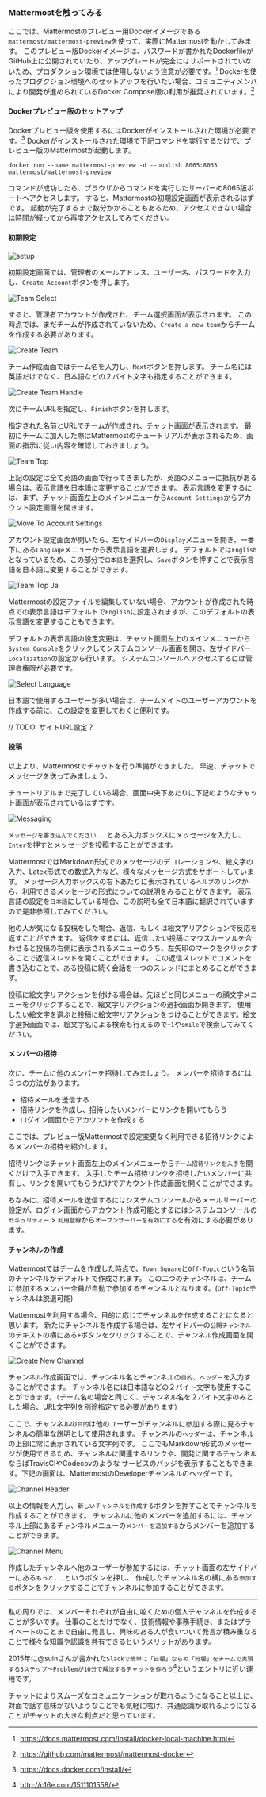 ### Mattermostを触ってみる

ここでは、Mattermostのプレビュー用Dockerイメージである`mattermost/mattermost-preview`を使って、実際にMattermostを動かしてみます。
このプレビュー版Dockerイメージは、パスワードが書かれたDockerfileがGitHub上に公開されていたり、アップグレードが完全にはサポートされていないため、プロダクション環境では使用しないよう注意が必要です。[^1]
Dockerを使ったプロダクション環境へのセットアップを行いたい場合、コミュニティメンバにより開発が進められているDocker Compose版の利用が推奨されています。[^2]

[^1]: https://docs.mattermost.com/install/docker-local-machine.html
[^2]: https://github.com/mattermost/mattermost-docker

#### Dockerプレビュー版のセットアップ

Dockerプレビュー版を使用するにはDockerがインストールされた環境が必要です。[^3]
Dockerがインストールされた環境で下記コマンドを実行するだけで、プレビュー版のMattermostが起動します。

```
docker run --name mattermost-preview -d --publish 8065:8065 mattermost/mattermost-preview
```

コマンドが成功したら、ブラウザからコマンドを実行したサーバーの8065版ポートへアクセスします。
すると、Mattermostの初期設定画面が表示されるはずです。
起動が完了するまで数分かかることもあるため、アクセスできない場合は時間が経ってから再度アクセスしてみてください。

[^3]: https://docs.docker.com/install/

#### 初期設定

![setup](./images/setup.png)

初期設定画面では、管理者のメールアドレス、ユーザー名、パスワードを入力し、`Create Account`ボタンを押します。

![Team Select](./images/first_login.png)

すると、管理者アカウントが作成され、チーム選択画面が表示されます。
この時点では、まだチームが作成されていないため、`Create a new team`からチームを作成する必要があります。

![Create Team](./images/create_team.png)

チーム作成画面ではチーム名を入力し、`Next`ボタンを押します。
チーム名には英語だけでなく、日本語などの２バイト文字も指定することができます。

![Create Team Handle](./images/create_team_handle.png)

次にチームURLを指定し、`Finish`ボタンを押します。

指定された名前とURLでチームが作成され、チャット画面が表示されます。
最初にチームに加入した際はMattermostのチュートリアルが表示されるため、画面の指示に従い内容を確認しておきましょう。

![Team Top](./images/team_top.png)

上記の設定は全て英語の画面で行ってきましたが、英語のメニューに抵抗がある場合は、表示言語を日本語に変更することができます。
表示言語を変更するには、まず、チャット画面左上のメインメニューから`Account Settings`からアカウント設定画面を開きます。

![Move To Account Settings](./images/move_to_accountsettings.png)

アカウント設定画面が開いたら、左サイドバーの`Display`メニューを開き、一番下にある`Language`メニューから表示言語を選択します。
デフォルトでは`English`となっているため、この部分で`日本語`を選択し、`Save`ボタンを押すことで表示言語を日本語に変更することができます。

![Team Top Ja](./images/team_top_ja.png)

Mattermostの設定ファイルを編集していない場合、アカウントが作成された時点での表示言語はデフォルトで`English`に設定されますが、このデフォルトの表示言語を変更することもできます。

デフォルトの表示言語の設定変更は、チャット画面左上のメインメニューから`System Console`をクリックしてシステムコンソール画面を開き、左サイドバー`Localization`の設定から行います。
システムコンソールへアクセスするには管理者権限が必要です。

![Select Language](./images/select_language.png)

日本語で使用するユーザーが多い場合は、チームメイトのユーザーアカウントを作成する前に、この設定を変更しておくと便利です。


// TODO: サイトURL設定？

#### 投稿

以上より、Mattermostでチャットを行う準備ができました。
早速、チャットでメッセージを送ってみましょう。

チュートリアルまで完了している場合、画面中央下あたりに下記のようなチャット画面が表示されているはずです。

![Messaging](./images/message_inputbox.png)

`メッセージを書き込んでください...`とある入力ボックスにメッセージを入力し、`Enter`を押すとメッセージを投稿することができます。

MattermostではMarkdown形式でのメッセージのデコレーションや、絵文字の入力、Latex形式での数式入力など、様々なメッセージ方式をサポートしています。
メッセージ入力ボックスの右下あたりに表示されている`ヘルプ`のリンクから、利用できるメッセージの形式についての説明をみることができます。
表示言語の設定を`日本語`にしている場合、この説明も全て日本語に翻訳されていますので是非参照してみてください。

他の人が気になる投稿をした場合、返信、もしくは絵文字リアクションで反応を返すことができます。
返信をするには、返信したい投稿にマウスカーソルを合わせると投稿の右側に表示されるメニューのうち、左矢印のマークをクリックすることで返信スレッドを開くことができます。
この返信スレッドでコメントを書き込むことで、ある投稿に続く会話を一つのスレッドにまとめることができます。

投稿に絵文字リアクションを付ける場合は、先ほどと同じメニューの顔文字メニューをクリックすることで、絵文字リアクションの選択画面が開きます。
使用したい絵文字を選ぶと投稿に絵文字リアクションをつけることができます。絵文字選択画面では、絵文字名による検索も行えるので`+1`や`smile`で検索してみてください。

#### メンバーの招待

次に、チームに他のメンバーを招待してみましょう。
メンバーを招待するには３つの方法があります。

* 招待メールを送信する
* 招待リンクを作成し、招待したいメンバーにリンクを開いてもらう
* ログイン画面からアカウントを作成する

ここでは、プレビュー版Mattermostで設定変更なく利用できる招待リンクによるメンバーの招待を紹介します。

招待リンクはチャット画面左上のメインメニューから`チーム招待リンクを入手`を開くだけで入手できます。
入手したチーム招待リンクを招待したいメンバーに共有し、リンクを開いてもらうだけでアカウント作成画面を開くことができます。

ちなみに、招待メールを送信するにはシステムコンソールからメールサーバーの設定が、ログイン画面からアカウント作成可能とするにはシステムコンソールの`セキュリティー` > `利用登録`から`オープンサーバーを有効にする`を有効にする必要があります。

#### チャンネルの作成

Mattermostではチームを作成した時点で、`Town Square`と`Off-Topic`という名前のチャンネルがデフォルトで作成されます。
この二つのチャンネルは、チームに参加するメンバー全員が自動で参加するチャンネルとなります。(`Off-Topic`チャンネルは脱退可能)

Mattermostを利用する場合、目的に応じてチャンネルを作成することになると思います。
新たにチャンネルを作成する場合は、左サイドバーの`公開チャンネル`のテキストの横にある`+`ボタンをクリックすることで、チャンネル作成画面を開くことができます。

![Create New Channel](./images/create_channel.png)

チャンネル作成画面では、チャンネル名とチャンネルの`目的`、`ヘッダー`を入力することができます。
チャンネル名には日本語などの２バイト文字も使用することができます。（チーム名の場合と同じく、チャンネル名を２バイト文字のみとした場合、URL文字列を別途指定する必要があります）

ここで、チャンネルの`目的`は他のユーザーがチャンネルに参加する際に見るチャンネルの簡単な説明として使用されます。
チャンネルの`ヘッダー`は、チャンネルの上部に常に表示されている文字列です。
ここでもMarkdown形式のメッセージが使用できるため、チャンネルに関連するリンクや、開発に関するチャンネルならばTravisCIやCodecovのような
サービスのバッジを表示することもできます。下記の画面は、MattermostのDeveloperチャンネルのヘッダーです。

![Channel Header](./images/channel_header.png)

以上の情報を入力し、`新しいチャンネルを作成する`ボタンを押すことでチャンネルを作成することができます。
チャンネルに他のメンバーを追加するには、チャンネル上部にあるチャンネルメニューの`メンバーを追加する`からメンバーを追加することができます。

![Channel Menu](./images/channel_menu.png)

作成したチャンネルへ他のユーザーが参加するには、チャット画面の左サイドバーにある`もっと...`というボタンを押し、
作成したチャンネル名の横にある`参加する`ボタンをクリックすることでチャンネルに参加することができます。

* * *

私の周りでは、メンバーそれぞれが自由に呟くための個人チャンネルを作成することが多いです。
仕事のことだけでなく、技術情報や事務手続き、またはプライベートのことまで自由に発言し、興味のある人が食いついて発言が積み重なることで様々な知識や認識を共有できるというメリットがあります。

2015年に@suinさんが書かれた`Slackで簡単に「日報」ならぬ「分報」をチームで実現する3ステップ〜Problemが10分で解決するチャットを作ろう`[^4]というエントリに近い運用です。

チャットによりスムーズなコミュニケーションが取れるようになること以上に、対面で話す意味がないようなことでも気軽に呟け、共通認識が取れるようになることがチャットの大きな利点だと思っています。

[^4]: http://c16e.com/1511101558/